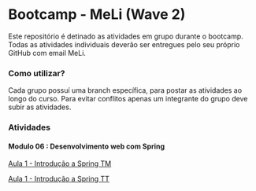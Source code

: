 # Bootcamp - MeLi (Wave 2)


Este repositório é detinado as atividades em grupo durante o bootcamp.
Todas as atividades individuais deverão ser entregues pelo seu próprio GitHub com email MeLi.


### Como utilizar?


Cada grupo possuí uma branch específica, para postar as atividades ao longo do curso. 
Para evitar conflitos apenas um integrante do grupo deve subir as atividades.


### Atividades

#### Modulo 06 : Desenvolvimento web com Spring
[Aula 1 - Introdução a Spring TM](https://github.com/wagnernegrao/bootcamp-meli/tree/main/aulas-spring/Modulo06/Aula01-TM/Equipe/numerosRomanos)

[Aula 1 - Introdução a Spring TT](https://github.com/wagnernegrao/bootcamp-meli/tree/main/aulas-spring/Modulo06/Aula01-TT/Equipe/codigoMorse)
